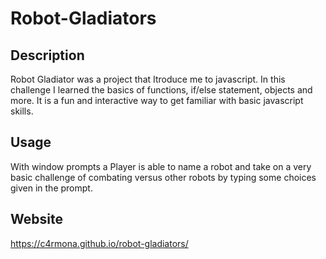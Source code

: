 # Robot-Gladiators

## Description

Robot Gladiator was a project that Itroduce me to javascript. In this challenge I learned the basics of functions, if/else statement, objects and more. It is a fun and interactive way to get familiar with basic javascript skills.

## Usage
With window prompts a Player is able to name a robot and take on a very basic challenge of combating versus other robots by typing some choices given in the prompt.

## Website

https://c4rmona.github.io/robot-gladiators/
